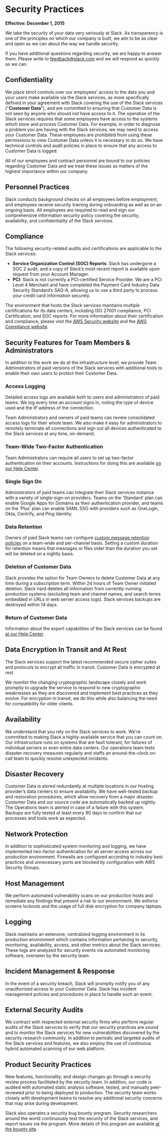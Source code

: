 # Security Practices

**Effective: December 1, 2015**

We take the security of your data very seriously at Slack. As transparency is one of the principles on which our company is built, we aim to be as clear and open as we can about the way we handle security.

If you have additional questions regarding security, we are happy to answer them. Please write to [feedback@slack.com](mailto:feedback@slack.com) and we will respond as quickly as we can.

## Confidentiality

We place strict controls over our employees’ access to the data you and your users make available via the Slack services, as more specifically defined in your agreement with Slack covering the use of the Slack services ("**Customer Data**"), and are committed to ensuring that Customer Data is not seen by anyone who should not have access to it. The operation of the Slack services requires that some employees have access to the systems which store and process Customer Data. For example, in order to diagnose a problem you are having with the Slack services, we may need to access your Customer Data. These employees are prohibited from using these permissions to view Customer Data unless it is necessary to do so. We have technical controls and audit policies in place to ensure that any access to Customer Data is logged.

All of our employees and contract personnel are bound to our policies regarding Customer Data and we treat these issues as matters of the highest importance within our company.

## Personnel Practices

Slack conducts background checks on all employees before employment, and employees receive security training during onboarding as well as on an ongoing basis. All employees are required to read and sign our comprehensive information security policy covering the security, availability, and confidentiality of the Slack services.

## Compliance

The following security-related audits and certifications are applicable to the Slack services:

*   **Service Organization Control (SOC) Reports**: Slack has undergone a SOC 2 audit, and a copy of Slack’s most recent report is available upon request from your Account Manager.
*   **PCI**: Slack is not currently a PCI-certified Service Provider. We are a PCI Level 4 Merchant and have completed the Payment Card Industry Data Security Standard’s SAQ-A, allowing us to use a third party to process your credit card information securely.

The environment that hosts the Slack services maintains multiple certifications for its data centers, including ISO 27001 compliance, PCI Certification, and SOC reports. For more information about their certification and compliance, please visit the [AWS Security website](https://aws.amazon.com/security/) and the [AWS Compliance website](https://aws.amazon.com/compliance/).

## Security Features for Team Members & Administrators

In addition to the work we do at the infrastructure level, we provide Team Administrators of paid versions of the Slack services with additional tools to enable their own users to protect their Customer Data.

### Access Logging

Detailed access logs are available both to users and administrators of paid teams. We log every time an account signs in, noting the type of device used and the IP address of the connection.

Team Administrators and owners of paid teams can review consolidated access logs for their whole team. We also make it easy for administrators to remotely terminate all connections and sign out all devices authenticated to the Slack services at any time, on-demand.

### Team-Wide Two-Factor Authentication

Team Administrators can require all users to set up two-factor authentication on their accounts. Instructions for doing this are available [on our Help Center](https://slack.zendesk.com/hc/en-us/articles/212221668-team-wide-two-factor-authentication).

### Single Sign On

Administrators of paid teams can integrate their Slack services instance with a variety of single-sign-on providers. Teams on the ‘Standard’ plan can enable Google Apps for Domains as their authentication provider, and teams on the ‘Plus’ plan can enable SAML SSO with providers such as OneLogin, Okta, Centrify, and Ping Identity.

### Data Retention

Owners of paid Slack teams can configure [custom message retention policies](https://get.slack.help/hc/en-us/articles/203457187-setting-up-custom-message-and-file-retention) on a team-wide and per-channel basis. Setting a custom duration for retention means that messages or files older than the duration you set will be deleted on a nightly basis.

### Deletion of Customer Data

Slack provides the option for Team Owners to delete Customer Data at any time during a subscription term. Within 24 hours of Team Owner initiated deletion, Slack hard deletes all information from currently-running production systems (excluding team and channel names, and search terms embedded in URLs in web server access logs). Slack services backups are destroyed within 14 days.

### Return of Customer Data

Information about the export capabilities of the Slack services can be found [at our Help Center](https://get.slack.help/hc/en-us/articles/204897248-guide-to-slack-data-exports).

## Data Encryption In Transit and At Rest

The Slack services support the latest recommended secure cipher suites and protocols to encrypt all traffic in transit. Customer Data is encrypted at rest.

We monitor the changing cryptographic landscape closely and work promptly to upgrade the service to respond to new cryptographic weaknesses as they are discovered and implement best practices as they evolve. For encryption in transit, we do this while also balancing the need for compatibility for older clients.

## Availability

We understand that you rely on the Slack services to work. We're committed to making Slack a highly-available service that you can count on. Our infrastructure runs on systems that are fault tolerant, for failures of individual servers or even entire data centers. Our operations team tests disaster-recovery measures regularly and staffs an around-the-clock on-call team to quickly resolve unexpected incidents.

## Disaster Recovery

Customer Data is stored redundantly at multiple locations in our hosting provider’s data centers to ensure availability. We have well-tested backup and restoration procedures, which allow recovery from a major disaster. Customer Data and our source code are automatically backed up nightly. The Operations team is alerted in case of a failure with this system. Backups are fully tested at least every 90 days to confirm that our processes and tools work as expected.

## Network Protection

In addition to sophisticated system monitoring and logging, we have implemented two-factor authentication for all server access across our production environment. Firewalls are configured according to industry best practices and unnecessary ports are blocked by configuration with AWS Security Groups.

## Host Management

We perform automated vulnerability scans on our production hosts and remediate any findings that present a risk to our environment. We enforce screens lockouts and the usage of full disk encryption for company laptops.

## Logging

Slack maintains an extensive, centralized logging environment in its production environment which contains information pertaining to security, monitoring, availability, access, and other metrics about the Slack services. These logs are analyzed for security events via automated monitoring software, overseen by the security team.

## Incident Management & Response

In the event of a security breach, Slack will promptly notify you of any unauthorized access to your Customer Data. Slack has incident management policies and procedures in place to handle such an event.

## External Security Audits

We contract with respected external security firms who perform regular audits of the Slack services to verify that our security practices are sound and to monitor the Slack services for new vulnerabilities discovered by the security research community. In addition to periodic and targeted audits of the Slack services and features, we also employ the use of continuous hybrid automated scanning of our web platform.

## Product Security Practices

New features, functionality, and design changes go through a security review process facilitated by the security team. In addition, our code is audited with automated static analysis software, tested, and manually peer-reviewed prior to being deployed to production. The security team works closely with development teams to resolve any additional security concerns that may arise during development.

Slack also operates a security bug bounty program. Security researchers around the world continuously test the security of the Slack services, and report issues via the program. More details of this program are available [at the bounty site](https://hackerone.com/slack).